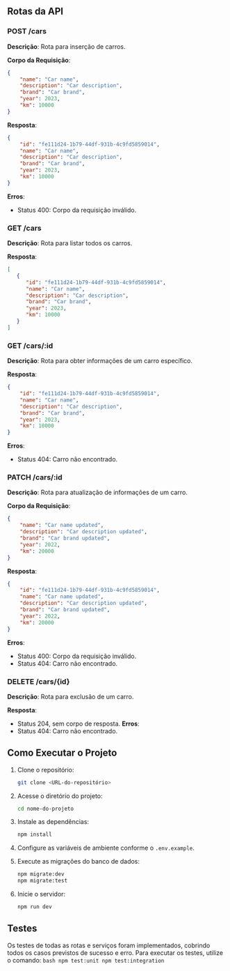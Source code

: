 ## Rotas da API

### POST /cars

**Descrição**: Rota para inserção de carros.

**Corpo da Requisição**:
```json
{
    "name": "Car name",
    "description": "Car description",
    "brand": "Car brand",
    "year": 2023,
    "km": 10000
}
```
**Resposta**:
```json
{
    "id": "fe111d24-1b79-44df-931b-4c9fd5859014",
    "name": "Car name",
    "description": "Car description",
    "brand": "Car brand",
    "year": 2023,
    "km": 10000
}
```
**Erros**:
- Status 400: Corpo da requisição inválido.

### GET /cars

**Descrição**: Rota para listar todos os carros.

**Resposta**:
```json
[
   {
      "id": "fe111d24-1b79-44df-931b-4c9fd5859014",
      "name": "Car name",
      "description": "Car description",
      "brand": "Car brand",
      "year": 2023,
      "km": 10000
   }
]
```

### GET /cars/:id

**Descrição**: Rota para obter informações de um carro específico.

**Resposta**:
```json
{
    "id": "fe111d24-1b79-44df-931b-4c9fd5859014",
    "name": "Car name",
    "description": "Car description",
    "brand": "Car brand",
    "year": 2023,
    "km": 10000
}
```
**Erros**:
- Status 404: Carro não encontrado.

### PATCH /cars/:id

**Descrição**: Rota para atualização de informações de um carro.

**Corpo da Requisição**:
```json
{
    "name": "Car name updated",
    "description": "Car description updated",
    "brand": "Car brand updated",
    "year": 2022,
    "km": 20000
}
```
**Resposta**:
```json
{
    "id": "fe111d24-1b79-44df-931b-4c9fd5859014",
    "name": "Car name updated",
    "description": "Car description updated",
    "brand": "Car brand updated",
    "year": 2022,
    "km": 20000
}
```
**Erros**:
- Status 400: Corpo da requisição inválido.
- Status 404: Carro não encontrado.

### DELETE /cars/{id}

**Descrição**: Rota para exclusão de um carro.

**Resposta**:
- Status 204, sem corpo de resposta.
**Erros**:
- Status 404: Carro não encontrado.

## Como Executar o Projeto

1. Clone o repositório:
    ```bash
    git clone <URL-do-repositório>
    ```

2. Acesse o diretório do projeto:
    ```bash
    cd nome-do-projeto
    ```

3. Instale as dependências:
    ```bash
    npm install
    ```

4. Configure as variáveis de ambiente conforme o `.env.example`.

5. Execute as migrações do banco de dados:
    ```bash
    npm migrate:dev
    npm migrate:test
    ```

6. Inicie o servidor:
    ```bash
    npm run dev
    ```

## Testes

Os testes de todas as rotas e serviços foram implementados, cobrindo todos os casos previstos de sucesso e erro. Para executar os testes, utilize o comando:
    ```bash
    npm test:unit
    npm test:integration
    ```



